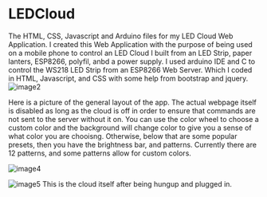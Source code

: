 # LEDCloud
The HTML, CSS, Javascript and Arduino files for my LED Cloud Web Application.
I created this Web Application with the purpose of being used on a mobile phone to control an LED Cloud I built from an LED Strip, paper lanters, ESP8266, polyfil, anbd a power supply.
I used arduino IDE and C to control the WS218 LED Strip from an ESP8266 Web Server. Which I coded in HTML, Javascript, and CSS with some help from bootstrap and jquery.
![image2](https://user-images.githubusercontent.com/53021624/111359530-9d0cb880-8659-11eb-96bc-326f020e195e.jpeg)


Here is a picture of the general layout of the app. The actual webpage itself is disabled as long as the cloud is off in order to ensure that commands are not sent to the server
without it on. You can use the color wheel to choose a custom color and the background will change color to give you a sense of what color you are chooisng.
Otherwise, below that are some popular presets, then you have the brightness bar, and patterns.
Currently there are 12 patterns, and some patterns allow for custom colors.

![image4](https://user-images.githubusercontent.com/53021624/111359148-24a5f780-8659-11eb-8c99-4f8a7dd4c936.jpeg)

![image5](https://user-images.githubusercontent.com/53021624/111359248-44d5b680-8659-11eb-82d9-c1817b329a2c.jpeg)
This is the cloud itself after being hungup and plugged in.

